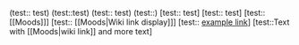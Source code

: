 (test:: test)
(test::test)
(test:: test)
(test::)
[test:: test]
[test:: test]
[test:: [[Moods]]]
[test:: [[Moods|Wiki link display]]]
[test:: [example link](https://example.com)]
[test::Text with [[Moods|wiki link]] and more text]
